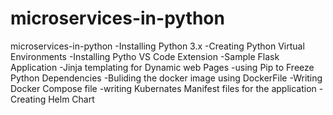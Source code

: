 # microservices-in-python

microservices-in-python
-Installing Python 3.x
-Creating Python Virtual Environments
-Installing Pytho VS Code Extension
-Sample Flask Application
-Jinja templating for Dynamic web Pages
-using Pip to Freeze Python Dependencies
-Buliding the docker image using DockerFile
-Writing Docker Compose file
-writing Kubernates Manifest files for the application
-Creating Helm Chart
